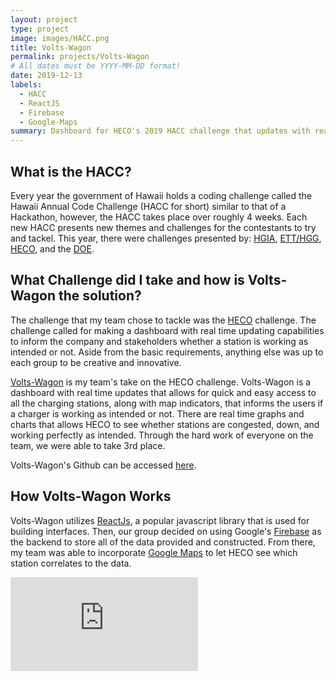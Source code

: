 ```yaml
---
layout: project
type: project
image: images/HACC.png
title: Volts-Wagon
permalink: projects/Volts-Wagon
# All dates must be YYYY-MM-DD format!
date: 2019-12-13
labels:
  - HACC
  - ReactJS
  - Firebase
  - Google-Maps
summary: Dashboard for HECO's 2019 HACC challenge that updates with real time data.
---
```


## What is the HACC?

Every year the government of Hawaii holds a coding challenge called the Hawaii Annual Code Challenge (HACC for short) similar to that of a Hackathon, however, the HACC takes place over roughly 4 weeks. Each new HACC presents new themes and challenges for the contestants to try and tackel. This year, there were challenges presented by: [HGIA](https://hacc.hawaii.gov/2019-challenges/hgia-green-loan-portal/), [ETT/HGG](https://hacc.hawaii.gov/2019-challenges/community-engagement-storytelling/), [HECO](https://hacc.hawaii.gov/2019-challenges/electric-vehicle-charging-analysis/), and the [DOE](https://hacc.hawaii.gov/2019-challenges/doe-aloha-curricular-database/).
 
## What Challenge did I take and how is Volts-Wagon the solution?

The challenge that my team chose to tackle was the [HECO](https://hacc.hawaii.gov/2019-challenges/electric-vehicle-charging-analysis/) challenge. The challenge called for making a dashboard with real time updating capabilities to inform the company and stakeholders whether a station is working as intended or not. Aside from the basic requirements, anything else was up to each group to be creative and innovative. 

[Volts-Wagon](https://devpost.com/software/volts-wagon) is my team's take on the HECO challenge. Volts-Wagon is a dashboard with real time updates that allows for quick and easy access to all the charging stations, along with map indicators, that informs the users if a charger is working as intended or not. There are real time graphs and charts that allows HECO to see whether stations are congested, down, and working perfectly as intended. Through the hard work of everyone on the team, we were able to take 3rd place. 

Volts-Wagon's Github can be accessed [here](https://github.com/HACC2019/area-51-raid-squad).

## How Volts-Wagon Works 

Volts-Wagon utilizes [ReactJs](https://reactjs.org/), a popular javascript library that is used for building interfaces. Then, our group decided on using Google's [Firebase](https://firebase.google.com/) as the backend to store all of the data provided and constructed. From there, my team was able to incorporate [Google Maps](https://cloud.google.com/maps-platform/) to let HECO see which station correlates to the data. 

<iframe src="https://www.youtube.com/watch?v=qXhJ4vnYRKc" frameborder="0" allowfullscreen></iframe>